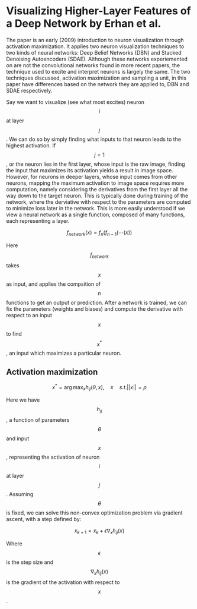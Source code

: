 # Visualizing Higher-Layer Features of a Deep Network by Erhan et al.

The paper is an early (2009) introduction to neuron visualization through activation maximization. It applies two neuron visualization techniques to two kinds of neural networks: Deep Belief Networks (DBN) and Stacked Denoising Autoencoders (SDAE). Although these networks experiemented on are not the convolutional networks found in more recent papers, the technique used to excite and interpret neurons is largely the same. The two techniques discussed, activation maximization and sampling a unit, in this paper have differences based on the network they are applied to, DBN and SDAE respectively.

Say we want to visualize (see what most excites) neuron $$i$$ at layer $$j$$. We can do so by simply finding what inputs to that neuron leads to the highest activation. If $$j = 1$$, or the neuron lies in the first layer, whose input is the raw image, finding the input that maximizes its activation yields a result in image space. However, for neurons in deeper layers, whose input comes from other neurons, mapping the maximum activation to image space requires more computation, namely considering the derivatives from the first layer all the way down to the target neuron. This is typically done during training of the network, where the derviative with respect to the parameters are computed to minimize loss later in the network. This is more easily understood if we view a neural network as a single function, composed of many functions, each representing a layer.

$$ f_{network}(x) = f_{n}(f_{n-1}(\cdots(x))$$

Here $$f_{network}$$ takes $$x$$ as input, and applies the compsition of $$n$$ functions to get an output or prediction. After a network is trained, we can fix the parameters (weights and biases) and compute the derivative with respect to an input $$x$$ to find $$x^*$$, an input which maximizes a particular neuron.

## Activation maximization

$$ x^{*} = \arg\max_{x} h_{ij}(\theta,x), \quad x \quad s.t. ||x|| = \rho$$

Here we have $$h_{ij}$$, a function of parameters $$\theta$$ and input $$x$$, representing the activation of neuron $$i$$ at layer $$j$$. Assuming $$\theta$$ is fixed, we can solve this non-convex optimization problem via gradient ascent, with a step defined by:

$$ x_{k+1} = x_k + \epsilon\nabla_{x}h_{ij}(x)$$

Where $$\epsilon$$ is the step size and $$\nabla_{x}h_{ij}(x)$$ is the gradient of the activation with respect to $$x$$.
